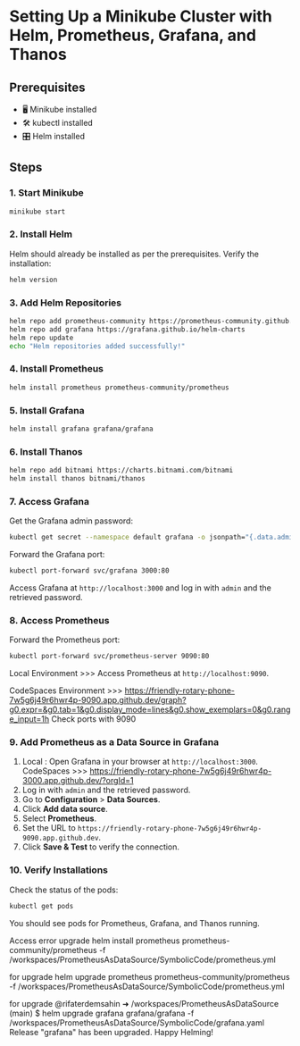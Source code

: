 # Setting Up a Minikube Cluster with Helm, Prometheus, Grafana, and Thanos

## Prerequisites
- 🖥️ Minikube installed
- 🛠️ kubectl installed
- 🎛️ Helm installed

## Steps

### 1. Start Minikube
```bash
minikube start
```

### 2. Install Helm
Helm should already be installed as per the prerequisites. Verify the installation:
```bash
helm version
```

### 3. Add Helm Repositories
```bash
helm repo add prometheus-community https://prometheus-community.github.io/helm-charts
helm repo add grafana https://grafana.github.io/helm-charts
helm repo update
echo "Helm repositories added successfully!"
```

### 4. Install Prometheus
```bash
helm install prometheus prometheus-community/prometheus
```

### 5. Install Grafana
```bash
helm install grafana grafana/grafana
```

### 6. Install Thanos
```bash
helm repo add bitnami https://charts.bitnami.com/bitnami
helm install thanos bitnami/thanos
```

### 7. Access Grafana
Get the Grafana admin password:
```bash
kubectl get secret --namespace default grafana -o jsonpath="{.data.admin-password}" | base64 --decode ; echo
```
Forward the Grafana port:
```bash
kubectl port-forward svc/grafana 3000:80
```
Access Grafana at `http://localhost:3000` and log in with `admin` and the retrieved password.

### 8. Access Prometheus
Forward the Prometheus port:
```bash
kubectl port-forward svc/prometheus-server 9090:80
```
Local Environment >>> Access Prometheus at `http://localhost:9090`.

CodeSpaces Environment >>> 
https://friendly-rotary-phone-7w5g6j49r6hwr4p-9090.app.github.dev/graph?g0.expr=&g0.tab=1&g0.display_mode=lines&g0.show_exemplars=0&g0.range_input=1h
Check ports with 9090

### 9. Add Prometheus as a Data Source in Grafana
1. Local : Open Grafana in your browser at `http://localhost:3000`.
CodeSpaces >>> https://friendly-rotary-phone-7w5g6j49r6hwr4p-3000.app.github.dev/?orgId=1
2. Log in with `admin` and the retrieved password.
3. Go to **Configuration** > **Data Sources**.
4. Click **Add data source**.
5. Select **Prometheus**.
6. Set the URL to `https://friendly-rotary-phone-7w5g6j49r6hwr4p-9090.app.github.dev`.
7. Click **Save & Test** to verify the connection.

### 10. Verify Installations
Check the status of the pods:
```bash
kubectl get pods
```

You should see pods for Prometheus, Grafana, and Thanos running.

Access error upgrade
helm install prometheus prometheus-community/prometheus -f /workspaces/PrometheusAsDataSource/SymbolicCode/prometheus.yml

for upgrade 
helm upgrade prometheus prometheus-community/prometheus -f /workspaces/PrometheusAsDataSource/SymbolicCode/prometheus.yml


for upgrade 
@rifaterdemsahin ➜ /workspaces/PrometheusAsDataSource (main) $ helm upgrade grafana grafana/grafana -f /workspaces/PrometheusAsDataSource/SymbolicCode/grafana.yaml
Release "grafana" has been upgraded. Happy Helming!
